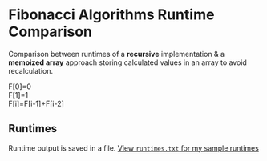 # Fibonacci Algorithms Runtime Comparison
Comparison between runtimes of a **recursive** implementation & a **memoized array** approach storing calculated values in an array to avoid recalculation.

F[0]=0  
F[1]=1  
F[i]=F[i-1]+F[i-2]

## Runtimes
Runtime output is saved in a file. [View `runtimes.txt` for my sample runtimes](runtimes.txt)
